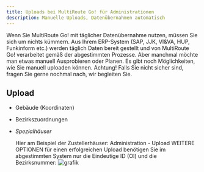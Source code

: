 ```yaml
---
title: Uploads bei MultiRoute Go! für Administrationen
description: Manuelle Uploads, Datenübernahmen automatisch
---
```


Wenn Sie MultiRoute Go! mit täglicher Datenübernahme nutzen, müssen Sie sich um nichts kümmern. Aus Ihrem ERP-System (SAP, JJK, VI&VA, HUP, Funkinform etc.) werden täglich Daten bereit gestellt und von MultiRoute Go! verarbeitet gemäß der abgestimmten Prozesse.
Aber manchmal möchte man etwas manuell Ausprobieren oder Planen. Es gibt noch Möglichkeiten, wie Sie manuell uploaden können.
Achtung! Falls Sie nicht sicher sind, fragen Sie gerne nochmal nach, wir begleiten Sie.

## Upload ##
* Gebäude (Koordinaten)
* Bezirkszuordnungen
* *Spezialhäuser*
  
  Hier am Beispiel der Zustellerhäuser:
  Administration - Upload
  WEITERE OPTIONEN
  für einen erfolgreichen Upload benötigen Sie im abgestimmten System nur die Eindeutige ID (OI) und die Bezirksnummer:
  ![grafik](https://github.com/gbconsite/MultiRoute-Go/assets/99329016/643526b5-c9bb-4bca-a9f1-11929637a808)

